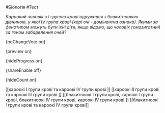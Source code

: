 #Біологія #Тест

*Кароокий чоловік з І групою крові одружився з блакитноокою дівчиною, у якої IV група крові (карі очі - домінантна ознака). Якими за фенотипом можуть бути їхні діти, якщо відомо, що чоловік гомозиготний за геном забарвлення очей?*

{noChangeVote on}

{preview on}

{hideProgress on}

{shareEnable off}

{hideCount on}

[[кароокі І групи крові та кароокі ІV групи крові ]]
[[кароокі ІІ групи крові та кароокі ІІІ групи крові ]]
[[блакитноокі І групи крові, кароокі І групи крові, блакитноокі ІV групи крові, кароокі ІV групи крові ]]
[[блакитноокі І групи крові та кароокі ІV групи крові]]
